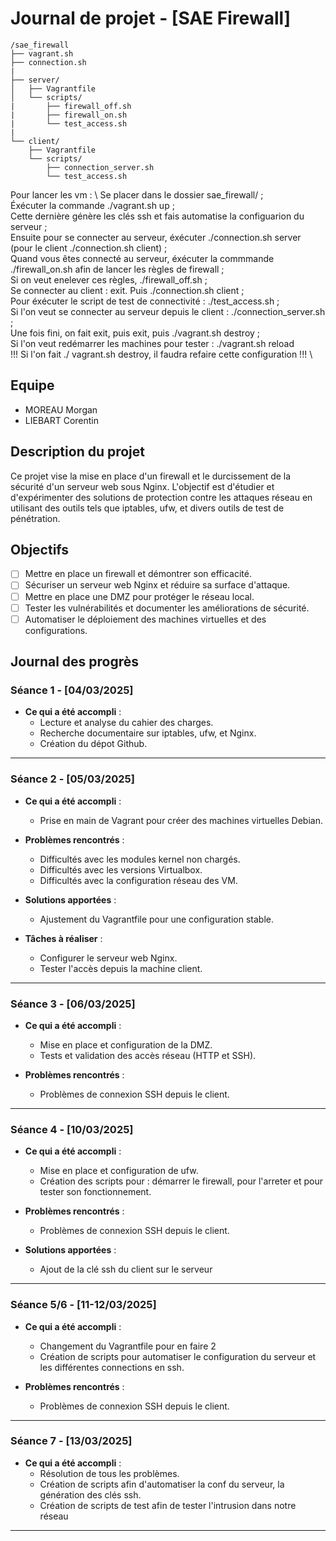 # Journal de projet - [SAE Firewall]

```
/sae_firewall
├── vagrant.sh
├── connection.sh
|
├── server/
│   ├── Vagrantfile
│   └── scripts/
|		├── firewall_off.sh
|		├── firewall_on.sh
|		└── test_access.sh
|
└── client/
    ├── Vagrantfile
    └── scripts/
		├── connection_server.sh
		└── test_access.sh 

```


Pour lancer les vm : \ Se placer dans le dossier sae_firewall/ ; \
		      Éxécuter la commande ./vagrant.sh up ; \
       		      Cette dernière génère les clés ssh et fais automatise la configuarion du serveur ; \
	      	      Ensuite pour se connecter au serveur, éxécuter ./connection.sh server (pour le client ./connection.sh client) ; \
	     	      Quand vous êtes connecté au serveur, éxécuter la commmande ./firewall_on.sh afin de lancer les règles de firewall ; \
	    	      Si on veut enelever ces règles, ./firewall_off.sh ; \
		      Se connecter au client : exit. Puis ./connection.sh client ; \
        	      Pour éxécuter le script de test de connectivité : ./test_access.sh ; \
	      	      Si l'on veut se connecter au serveur depuis le client : ./connection_server.sh ; \
	     	      Une fois fini, on fait exit, puis exit, puis ./vagrant.sh destroy ; \
	    	      Si l'on veut redémarrer les machines pour tester : ./vagrant.sh reload \
	   	      !!! Si l'on fait ./ vagrant.sh destroy, il faudra refaire cette configuration !!! \
	     

## Equipe
- MOREAU Morgan
- LIEBART Corentin

## Description du projet

Ce projet vise la mise en place d'un firewall et le durcissement de la sécurité d'un serveur web sous Nginx. L'objectif est d'étudier et d'expérimenter des solutions de protection contre les attaques réseau en utilisant des outils tels que iptables, ufw, et divers outils de test de pénétration.

## Objectifs

- [ ] Mettre en place un firewall et démontrer son efficacité.
- [ ] Sécuriser un serveur web Nginx et réduire sa surface d'attaque.
- [ ] Mettre en place une DMZ pour protéger le réseau local.
- [ ] Tester les vulnérabilités et documenter les améliorations de sécurité.
- [ ] Automatiser le déploiement des machines virtuelles et des configurations.

## Journal des progrès

### Séance 1 - [04/03/2025]

- **Ce qui a été accompli** :
  - Lecture et analyse du cahier des charges.
  - Recherche documentaire sur iptables, ufw, et Nginx.
  - Création du dépot Github.

---

### Séance 2 - [05/03/2025]

- **Ce qui a été accompli** :
  - Prise en main de Vagrant pour créer des machines virtuelles Debian.
 
- **Problèmes rencontrés** :
  - Difficultés avec les modules kernel non chargés.
  - Difficultés avec les versions Virtualbox.
  - Difficultés avec la configuration réseau des VM.
    
- **Solutions apportées** :
  - Ajustement du Vagrantfile pour une configuration stable.

- **Tâches à réaliser** :
  - Configurer le serveur web Nginx.
  - Tester l'accès depuis la machine client.

---

### Séance 3 - [06/03/2025]

- **Ce qui a été accompli** :
  - Mise en place et configuration de la DMZ.
  - Tests et validation des accès réseau (HTTP et SSH).
 
- **Problèmes rencontrés** :
  - Problèmes de connexion SSH depuis le client.

---

### Séance 4 - [10/03/2025]

- **Ce qui a été accompli** :
  - Mise en place et configuration de ufw.
  - Création des scripts pour : démarrer le firewall, pour l'arreter et pour tester son fonctionnement.
 
- **Problèmes rencontrés** :
  - Problèmes de connexion SSH depuis le client.
    
- **Solutions apportées** :
  - Ajout de la clé ssh du client sur le serveur 

---

### Séance 5/6 - [11-12/03/2025]

- **Ce qui a été accompli** :
  - Changement du Vagrantfile pour en faire 2
  - Création de scripts pour automatiser le configuration du serveur et les différentes connections en ssh.
 
- **Problèmes rencontrés** :
  - Problèmes de connexion SSH depuis le client.
    
---

### Séance 7 - [13/03/2025]

- **Ce qui a été accompli** :
  - Résolution de tous les problèmes.
  - Création de scripts afin d'automatiser la conf du serveur, la génération des clés ssh.
  - Création de scripts de test afin de tester l'intrusion dans notre réseau

---
